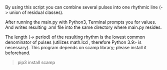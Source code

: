 By using this script you can combine several pulses into one rhythmic line (-> union of residual classes). 

After running the main.py with Python3, Terminal prompts you for values. 
And writes resulting .xml file into the same directory where main.py resides. 

The length (-> period) of the resulting rhythm is the lowest common denominator of pulses (utilizes math.lcd , therefore Python 3.9> is necessary). 
This program depends on scamp library; please install it beforehand.
> pip3 install scamp

